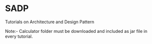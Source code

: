 # SADP
Tutorials on Architecture and Design Pattern

Note:- Calculator folder must be downloaded and included as jar file in every tutorial.
